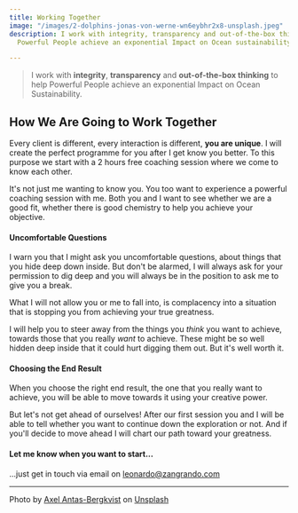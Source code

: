 ```yaml
---
title: Working Together
image: "/images/2-dolphins-jonas-von-werne-wn6eybhr2x8-unsplash.jpeg"
description: I work with integrity, transparency and out-of-the-box thinking to help
  Powerful People achieve an exponential Impact on Ocean sustainability.

---
```

> I work with **integrity**, **transparency** and **out-of-the-box thinking** to help Powerful People achieve an exponential Impact on Ocean Sustainability.

## How We Are Going to Work Together

Every client is different, every interaction is different, **you are unique**. I will create the perfect programme for you after I get know you better. To this purpose we start with a 2 hours free coaching session where we come to know each other.

It's not just me wanting to know you. You too want to experience a powerful coaching session with me. Both you and I want to see whether we are a good fit, whether there is good chemistry to help you achieve your objective.

#### Uncomfortable Questions

I warn you that I might ask you uncomfortable questions, about things that you hide deep down inside. But don't be alarmed, I will always ask for your permission to dig deep and you will always be in the position to ask me to give you a break.

What I will not allow you or me to fall into, is complacency into a situation that is stopping you from achieving your true greatness.

I will help you to steer away from the things you _think_ you want to achieve, towards those that you really _want_ to achieve. These might be so well hidden deep inside that it could hurt digging them out. But it's well worth it.

#### Choosing the End Result

When you choose the right end result, the one that you really want to achieve, you will be able to move towards it using your creative power.

But let's not get ahead of ourselves! After our first session you and I will be able to tell whether you want to continue down the exploration or not. And if you'll decide to move ahead I will chart our path toward your greatness.

#### Let me know when you want to start...

...just get in touch via email on [leonardo@zangrando.com](mailto:leonardo@zangrando.com)

***

Photo by [Axel Antas-Bergkvist](https://unsplash.com/@aabergkvist?utm_source=unsplash&utm_medium=referral&utm_content=creditCopyText) on [Unsplash](https://unsplash.com/?utm_source=unsplash&utm_medium=referral&utm_content=creditCopyText)